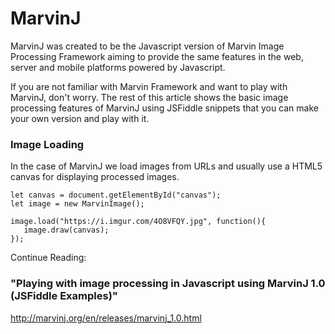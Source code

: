 # MarvinJ
MarvinJ was created to be the Javascript version of Marvin Image Processing Framework aiming to provide the same features in the web, server and mobile platforms powered by Javascript.

If you are not familiar with Marvin Framework and want to play with MarvinJ, don't worry. The rest of this article shows the basic image processing features of MarvinJ using JSFiddle snippets that you can make your own version and play with it.

### Image Loading
In the case of MarvinJ we load images from URLs and usually use a HTML5 canvas for displaying processed images.

```
let canvas = document.getElementById("canvas");
let image = new MarvinImage();

image.load("https://i.imgur.com/4O8VFQY.jpg", function(){
   image.draw(canvas);
});
```
Continue Reading:

### "Playing with image processing in Javascript using MarvinJ 1.0 (JSFiddle Examples)"
http://marvinj.org/en/releases/marvinj_1.0.html

